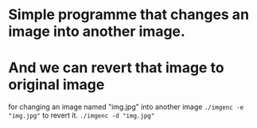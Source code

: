 # Simple programme that changes an image into another image.
# And we can revert that image to original image
for changing an image named "img.jpg" into another image 
```./imgenc -e "img.jpg"```
to revert it.
```./imgenc -d "img.jpg"```
